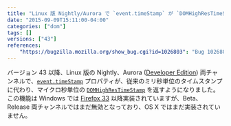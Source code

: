 ```yaml
---
title: "Linux 版 Nightly/Aurora で `event.timeStamp` が `DOMHighResTimeStamp` を返すようになりました"
date: "2015-09-09T15:11:00-04:00"
categories: ["dom"]
tags: []
versions: ["43"]
references:
    "https://bugzilla.mozilla.org/show_bug.cgi?id=1026803": "Bug 1026803 - Convert native event times to TimeStamps for Linux"
---
```

バージョン 43 以降、Linux 版の Nightly、Aurora ([Developer Edition](https://www.mozilla.org/firefox/channel/#developer)) 両チャンネルで、[`event.timeStamp`](https://developer.mozilla.org/ja/docs/Web/API/event.timeStamp) プロパティが、従来のミリ秒単位のタイムスタンプに代わり、マイクロ秒単位の [`DOMHighResTimeStamp`](https://developer.mozilla.org/ja/docs/Web/API/DOMHighResTimeStamp) を返すようになりました。この機能は Windows では [Firefox 33](https://www.fxsitecompat.com/ja/docs/2014/event-timestamp-now-returns-domhighrestimestamp-on-nightly-aurora-for-windows/) 以降実装されていますが、Beta、Release 両チャンネルではまだ無効となっており、OS X ではまだ実装されていません。
